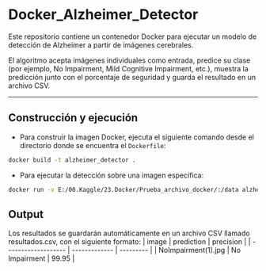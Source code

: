 # Docker_Alzheimer_Detector
Este repositorio contiene un contenedor Docker para ejecutar un modelo de detección de Alzheimer a partir de imágenes cerebrales.

El algoritmo acepta imágenes individuales como entrada, predice su clase (por ejemplo, No Impairment, Mild Cognitive Impairment, etc.), muestra la predicción junto con el porcentaje de seguridad y guarda el resultado en un archivo CSV.

---
## Construcción y ejecución 

- Para construir la imagen Docker, ejecuta el siguiente comando desde el directorio donde se encuentra el `Dockerfile`:

```bash
docker build -t alzheimer_detector .
```

- Para ejecutar la detección sobre una imagen específica:

```bash
docker run -v E:/00.Kaggle/23.Docker/Prueba_archivo_docker/:/data alzheimer_detector /data/Imagenes/NoImpairment(1).jpg
```

## Output

Los resultados se guardarán automáticamente en un archivo CSV llamado resultados.csv, con el siguiente formato:
| image      | prediction    | precision |
| ------------------- | ------------- | --------- |
| NoImpairment(1).jpg | No Impairment | 99.95     |
